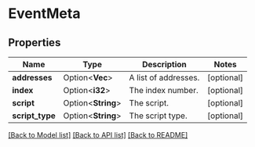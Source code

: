 # EventMeta

## Properties

Name | Type | Description | Notes
------------ | ------------- | ------------- | -------------
**addresses** | Option<**Vec<String>**> | A list of addresses. | [optional]
**index** | Option<**i32**> | The index number. | [optional]
**script** | Option<**String**> | The script. | [optional]
**script_type** | Option<**String**> | The script type. | [optional]

[[Back to Model list]](../README.md#documentation-for-models) [[Back to API list]](../README.md#documentation-for-api-endpoints) [[Back to README]](../README.md)


